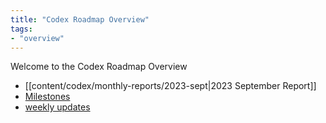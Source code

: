 ```yaml
---
title: "Codex Roadmap Overview"
tags:
- "overview"
---
```

Welcome to the Codex Roadmap Overview
- [[content/codex/monthly-reports/2023-sept|2023 September Report]]
- [Milestones](codex/milestones-overview.md)
- [weekly updates](tags/codex-updates)